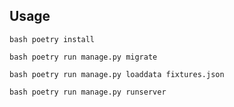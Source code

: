 ## Usage

```bash poetry install```

```bash poetry run manage.py migrate```

```bash poetry run manage.py loaddata fixtures.json```

```bash poetry run manage.py runserver```